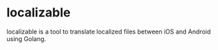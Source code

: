 # localizable
localizable is a tool to translate localized files between iOS and Android using Golang.
